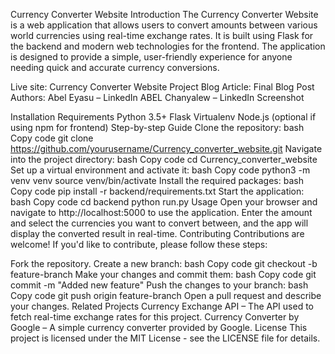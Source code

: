 Currency Converter Website
Introduction
The Currency Converter Website is a web application that allows users to convert amounts between various world currencies using real-time exchange rates. It is built using Flask for the backend and modern web technologies for the frontend. The application is designed to provide a simple, user-friendly experience for anyone needing quick and accurate currency conversions.

Live site: Currency Converter Website
Project Blog Article: Final Blog Post
Authors:
Abel Eyasu – LinkedIn
ABEL Chanyalew – LinkedIn
Screenshot


Installation
Requirements
Python 3.5+
Flask
Virtualenv
Node.js (optional if using npm for frontend)
Step-by-step Guide
Clone the repository:
bash
Copy code
git clone https://github.com/yourusername/Currency_converter_website.git
Navigate into the project directory:
bash
Copy code
cd Currency_converter_website
Set up a virtual environment and activate it:
bash
Copy code
python3 -m venv venv
source venv/bin/activate
Install the required packages:
bash
Copy code
pip install -r backend/requirements.txt
Start the application:
bash
Copy code
cd backend
python run.py
Usage
Open your browser and navigate to http://localhost:5000 to use the application.
Enter the amount and select the currencies you want to convert between, and the app will display the converted result in real-time.
Contributing
Contributions are welcome! If you'd like to contribute, please follow these steps:

Fork the repository.
Create a new branch:
bash
Copy code
git checkout -b feature-branch
Make your changes and commit them:
bash
Copy code
git commit -m "Added new feature"
Push the changes to your branch:
bash
Copy code
git push origin feature-branch
Open a pull request and describe your changes.
Related Projects
Currency Exchange API – The API used to fetch real-time exchange rates for this project.
Currency Converter by Google – A simple currency converter provided by Google.
License
This project is licensed under the MIT License - see the LICENSE file for details.
